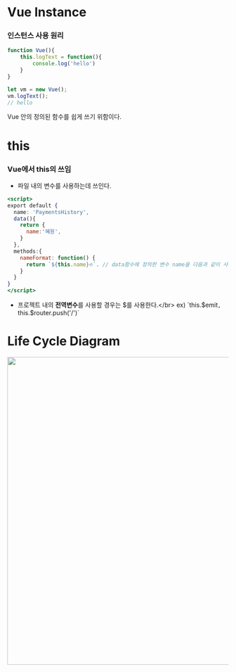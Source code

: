 # Vue Instance

### 인스턴스 사용 원리

```jsx
function Vue(){
    this.logText = function(){
        console.log('hello')
    }
}

let vm = new Vue();
vm.logText();
// hello
```
Vue 안의 정의된 함수를 쉽게 쓰기 위함이다.

# this

### Vue에서 this의 쓰임
- 파일 내의 변수를 사용하는데 쓰인다. 
```jsx
<script>
export default {
  name: 'PaymentsHistory',
  data(){
    return {
      name:'혜원',
    }
  },
  methods:{
    nameFormat: function() {
      return `${this.name}🔥`. // data함수에 정의한 변수 name을 다음과 같이 사용한다.
    }
  }
}
</script>
```

- 프로젝트 내의 **전역변수**를 사용할 경우는 $를 사용한다.</br>
ex) `this.$emit`, `this.$router.push('/')`

# Life Cycle Diagram
<img src="https://user-images.githubusercontent.com/60416187/145717251-c38d24d3-8d85-423a-b09a-c4b2ae5e38d3.png" width="700"/>



